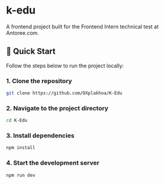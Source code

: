 # k-edu
A frontend project built for the Frontend Intern technical test at Antoree.com.

## 🚀 Quick Start
Follow the steps below to run the project locally:

### 1. Clone the repository
```bash
git clone https://github.com/OXplakhoa/K-Edu
```

### 2. Navigate to the project directory
```bash
cd K-Edu
```

### 3. Install dependencies
```bash
npm install
```

### 4. Start the development server
```bash
npm run dev
```